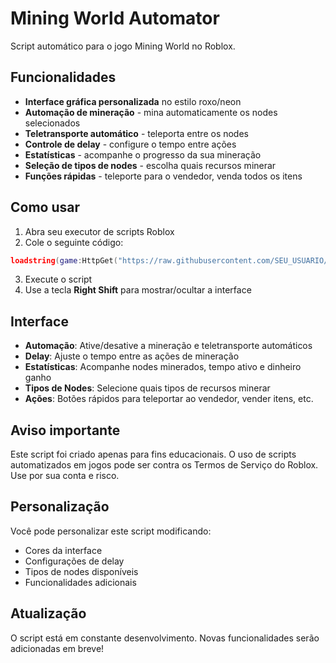 # Mining World Automator

Script automático para o jogo Mining World no Roblox.

## Funcionalidades

- **Interface gráfica personalizada** no estilo roxo/neon
- **Automação de mineração** - mina automaticamente os nodes selecionados
- **Teletransporte automático** - teleporta entre os nodes
- **Controle de delay** - configure o tempo entre ações
- **Estatísticas** - acompanhe o progresso da sua mineração
- **Seleção de tipos de nodes** - escolha quais recursos minerar
- **Funções rápidas** - teleporte para o vendedor, venda todos os itens

## Como usar

1. Abra seu executor de scripts Roblox
2. Cole o seguinte código:

```lua
loadstring(game:HttpGet("https://raw.githubusercontent.com/SEU_USUARIO/MiningWorldAutomator/main/MiningAutomatorLoader.lua"))()
```

3. Execute o script
4. Use a tecla **Right Shift** para mostrar/ocultar a interface

## Interface

- **Automação**: Ative/desative a mineração e teletransporte automáticos
- **Delay**: Ajuste o tempo entre as ações de mineração
- **Estatísticas**: Acompanhe nodes minerados, tempo ativo e dinheiro ganho
- **Tipos de Nodes**: Selecione quais tipos de recursos minerar
- **Ações**: Botões rápidos para teleportar ao vendedor, vender itens, etc.

## Aviso importante

Este script foi criado apenas para fins educacionais. O uso de scripts automatizados em jogos pode ser contra os Termos de Serviço do Roblox. Use por sua conta e risco.

## Personalização

Você pode personalizar este script modificando:

- Cores da interface
- Configurações de delay
- Tipos de nodes disponíveis
- Funcionalidades adicionais

## Atualização

O script está em constante desenvolvimento. Novas funcionalidades serão adicionadas em breve!
